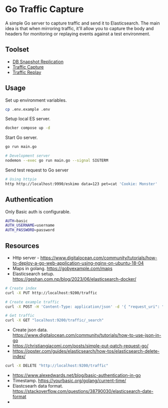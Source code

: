 # Go Traffic Capture

A simple Go server to capture traffic and send it to Elasticsearch. The main idea is that
when mirroring traffic, it'll allow you to capture the body and headers for monitoring
or replaying events against a test environment.

## Toolset

- [DB Snapshot Replication](https://github.com/gemmadlou/go-db-snapshot-replication)
- [Traffic Capture](https://github.com/gemmadlou/go-traffic-capture)
- [Traffic Replay](https://github.com/gemmadlou/go-traffic-replay)

## Usage

Set up environment variables.

```bash
cp .env.example .env
```

Setup local ES server.

```bash
docker compose up -d
```

Start Go server.

```bash
go run main.go

# Development server
nodemon --exec go run main.go --signal SIGTERM
```

Send test request to Go server

```bash
# Using httpie
http http://localhost:9990/eskimo data=123 pet=cat 'Cookie: Monster'  
```

## Authentication

Only Basic auth is configurable.

```bash
AUTH=basic
AUTH_USERNAME=username
AUTH_PASSWORD=password
```

## Resources

- Http server - https://www.digitalocean.com/community/tutorials/how-to-deploy-a-go-web-application-using-nginx-on-ubuntu-18-04
- Maps in golang. https://gobyexample.com/maps
- Elasticsearch setup. https://geshan.com.np/blog/2023/06/elasticsearch-docker/
```bash
# Create index
curl -X PUT http://localhost:9200/traffic

# Create example traffic
curl -X POST -H 'Content-Type: application/json' -d '{ "request_uri": "/hello-world", "base_url": "https://example.com", "headers": [], "body": {} }' http://localhost:9200/traffic/_doc

# Get traffic
curl -X GET "localhost:9200/traffic/_search"
```
- Create json data. https://www.digitalocean.com/community/tutorials/how-to-use-json-in-go
- https://christiangiacomi.com/posts/simple-put-patch-request-go/
- https://opster.com/guides/elasticsearch/how-tos/elasticsearch-delete-index/
```bash
curl -X DELETE "http://localhost:9200/traffic"
```
- https://www.alexedwards.net/blog/basic-authentication-in-go
- Timestamp. https://yourbasic.org/golang/current-time/
- Elastcsearh data format. https://stackoverflow.com/questions/38790030/elasticsearch-date-format
- 